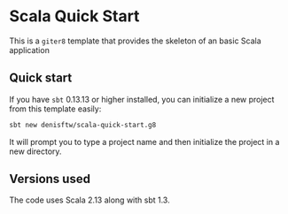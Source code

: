 # Scala Quick Start

This is a `giter8` template that provides the skeleton of an basic Scala application

## Quick start

If you have `sbt` 0.13.13 or higher installed, you can initialize a new project from this template easily:

```sh
sbt new denisftw/scala-quick-start.g8
```

It will prompt you to type a project name and then initialize the project in a new directory.

## Versions used

The code uses Scala 2.13 along with sbt 1.3.
